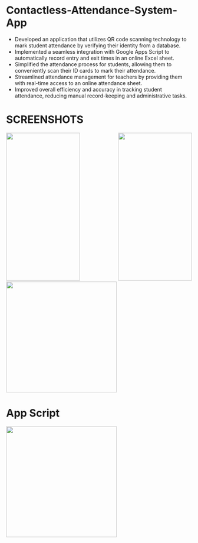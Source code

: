# Contactless-Attendance-System-App
- Developed an application that utilizes QR code scanning technology to mark student attendance by verifying their identity from a database.
- Implemented a seamless integration with Google Apps Script to automatically record entry and exit times in an online Excel sheet.
- Simplified the attendance process for students, allowing them to conveniently scan their ID cards to mark their attendance.
- Streamlined attendance management for teachers by providing them with real-time access to an online attendance sheet.
- Improved overall efficiency and accuracy in tracking student attendance, reducing manual record-keeping and administrative tasks.
  
# SCREENSHOTS

<img src = "https://github.com/Rajkumar-24/Contactless-Attendance-System-App/assets/76393763/258b2242-4593-4962-8395-a94a39646fa8" width="200" height="400">
&nbsp;&nbsp;&nbsp;&nbsp;&nbsp;&nbsp;&nbsp;&nbsp;&nbsp;&nbsp;&nbsp;&nbsp;&nbsp;&nbsp;&nbsp;&nbsp;&nbsp;&nbsp;
<img align="right" src = "https://github.com/Rajkumar-24/Contactless-Attendance-System-App/assets/76393763/54a68b13-33c7-4dff-973c-b6324effdfcc" width = "200" height="400"></br>

<img src = "https://github.com/Rajkumar-24/Contactless-Attendance-System-App/assets/76393763/0ff3afb3-6982-420f-ad53-050372bc7dbd"  height="300">

# App Script

<img src = "https://github.com/Rajkumar-24/Contactless-Attendance-System-App/assets/76393763/5ecacda3-7193-4ee9-bdad-e4df00108f4a" height = "300">
